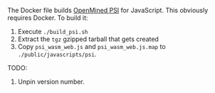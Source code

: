 The Docker file builds [OpenMined PSI](https://github.com/OpenMined/PSI) for JavaScript. This obviously requires Docker. To build it:
1. Execute `./build_psi.sh`
2. Extract the `tgz` gzipped tarball that gets created
3. Copy `psi_wasm_web.js` and `psi_wasm_web.js.map` to `./public/javascripts/psi`.

TODO:
1. Unpin version number.
